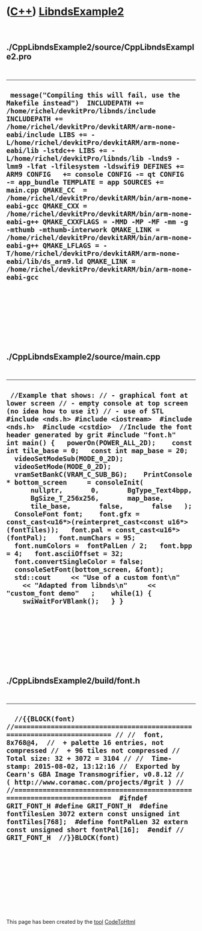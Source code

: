 



 

 

 

 

 

([C++](Cpp.md)) [LibndsExample2](CppLibndsExample2.md)
========================================================

 

./CppLibndsExample2/source/CppLibndsExample2.pro
------------------------------------------------

 

  -------------------------------------------------------------------------------------------------------------------------------------------------------------------------------------------------------------------------------------------------------------------------------------------------------------------------------------------------------------------------------------------------------------------------------------------------------------------------------------------------------------------------------------------------------------------------------------------------------------------------------------------------------------------------------------------------------------------------------------------------------------------------------------------------------------------------------------------------------------------------------------------------
  ` message("Compiling this will fail, use the Makefile instead")  INCLUDEPATH += /home/richel/devkitPro/libnds/include INCLUDEPATH += /home/richel/devkitPro/devkitARM/arm-none-eabi/include LIBS += -L/home/richel/devkitPro/devkitARM/arm-none-eabi/lib -lstdc++ LIBS += -L/home/richel/devkitPro/libnds/lib -lnds9 -lmm9 -lfat -lfilesystem -ldswifi9 DEFINES += ARM9 CONFIG   += console CONFIG -= qt CONFIG   -= app_bundle TEMPLATE = app SOURCES += main.cpp QMAKE_CC  = /home/richel/devkitPro/devkitARM/bin/arm-none-eabi-gcc QMAKE_CXX = /home/richel/devkitPro/devkitARM/bin/arm-none-eabi-g++ QMAKE_CXXFLAGS = -MMD -MP -MF -mm -g -mthumb -mthumb-interwork QMAKE_LINK = /home/richel/devkitPro/devkitARM/bin/arm-none-eabi-g++ QMAKE_LFLAGS = -T/home/richel/devkitPro/devkitARM/arm-none-eabi/lib/ds_arm9.ld QMAKE_LINK = /home/richel/devkitPro/devkitARM/bin/arm-none-eabi-gcc`
  -------------------------------------------------------------------------------------------------------------------------------------------------------------------------------------------------------------------------------------------------------------------------------------------------------------------------------------------------------------------------------------------------------------------------------------------------------------------------------------------------------------------------------------------------------------------------------------------------------------------------------------------------------------------------------------------------------------------------------------------------------------------------------------------------------------------------------------------------------------------------------------------------

 

 

 

 

 

./CppLibndsExample2/source/main.cpp
-----------------------------------

 

  ---------------------------------------------------------------------------------------------------------------------------------------------------------------------------------------------------------------------------------------------------------------------------------------------------------------------------------------------------------------------------------------------------------------------------------------------------------------------------------------------------------------------------------------------------------------------------------------------------------------------------------------------------------------------------------------------------------------------------------------------------------------------------------------------------------------------------------------------------------------------------------------------------------------------------------------------------------------------------------------------------------------------------------------------------------------------------------------------------------------------------------------------
  ` //Example that shows: // - graphical font at lower screen // - empty console at top screen (no idea how to use it) // - use of STL  #include <nds.h> #include <iostream>  #include <nds.h>  #include <cstdio>  //Include the font header generated by grit #include "font.h"  int main() {   powerOn(POWER_ALL_2D);    const int tile_base = 0;   const int map_base = 20;     videoSetModeSub(MODE_0_2D);   videoSetMode(MODE_0_2D);   vramSetBankC(VRAM_C_SUB_BG);    PrintConsole * bottom_screen     = consoleInit(       nullptr,       0,       BgType_Text4bpp,       BgSize_T_256x256,       map_base,       tile_base,       false,       false   );    ConsoleFont font;    font.gfx = const_cast<u16*>(reinterpret_cast<const u16*>(fontTiles));   font.pal = const_cast<u16*>(fontPal);   font.numChars = 95;   font.numColors =  fontPalLen / 2;   font.bpp = 4;   font.asciiOffset = 32;   font.convertSingleColor = false;    consoleSetFont(bottom_screen, &font);    std::cout     << "Use of a custom font\n"     << "Adapted from libnds\n"     << "custom_font demo"   ;    while(1) {     swiWaitForVBlank();   } }`
  ---------------------------------------------------------------------------------------------------------------------------------------------------------------------------------------------------------------------------------------------------------------------------------------------------------------------------------------------------------------------------------------------------------------------------------------------------------------------------------------------------------------------------------------------------------------------------------------------------------------------------------------------------------------------------------------------------------------------------------------------------------------------------------------------------------------------------------------------------------------------------------------------------------------------------------------------------------------------------------------------------------------------------------------------------------------------------------------------------------------------------------------------

 

 

 

 

 

./CppLibndsExample2/build/font.h
--------------------------------

 

  --------------------------------------------------------------------------------------------------------------------------------------------------------------------------------------------------------------------------------------------------------------------------------------------------------------------------------------------------------------------------------------------------------------------------------------------------------------------------------------------------------------------------------------------------------------------------------------------------------------------------------------------------------------------------------
  `  //{{BLOCK(font)  //====================================================================== // //  font, 8x768@4,  //  + palette 16 entries, not compressed //  + 96 tiles not compressed //  Total size: 32 + 3072 = 3104 // //  Time-stamp: 2015-08-02, 13:12:16 //  Exported by Cearn's GBA Image Transmogrifier, v0.8.12 //  ( http://www.coranac.com/projects/#grit ) // //======================================================================  #ifndef GRIT_FONT_H #define GRIT_FONT_H  #define fontTilesLen 3072 extern const unsigned int fontTiles[768];  #define fontPalLen 32 extern const unsigned short fontPal[16];  #endif // GRIT_FONT_H  //}}BLOCK(font)`
  --------------------------------------------------------------------------------------------------------------------------------------------------------------------------------------------------------------------------------------------------------------------------------------------------------------------------------------------------------------------------------------------------------------------------------------------------------------------------------------------------------------------------------------------------------------------------------------------------------------------------------------------------------------------------------

 

 

 

 

 





 




This page has been created by the [tool](Tools.md)
[CodeToHtml](ToolCodeToHtml.md)
